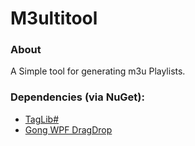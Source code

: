 # M3ultitool

### About
A Simple tool for generating m3u Playlists.

### Dependencies (via NuGet):
* [TagLib#](https://github.com/mono/taglib-sharp)
* [Gong WPF DragDrop](https://github.com/punker76/gong-wpf-dragdrop)
